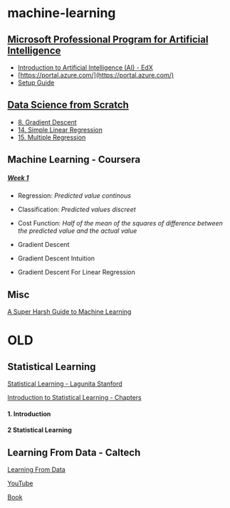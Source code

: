 # machine-learning

## [Microsoft Professional Program for Artificial Intelligence](https://academy.microsoft.com/en-us/tracks/artificial-intelligence)

- [Introduction to Artificial Intelligence (AI) - EdX](https://courses.edx.org/courses/course-v1:Microsoft+DAT263x+2T2018/course/)
- [https://portal.azure.com/](https://portal.azure.com/)
- [Setup Guide](file:///Users/rabin.joshi/Downloads/DAT263x-Setup.pdf)


## [Data Science from Scratch](https://www.safaribooksonline.com/library/view/data-science-from/9781491901410/)

- [8. Gradient Descent](https://www.safaribooksonline.com/library/view/data-science-from/9781491901410/ch08.html)
- [14. Simple Linear Regression](https://www.safaribooksonline.com/library/view/data-science-from/9781491901410/ch14.html)
- [15. Multiple Regression](https://www.safaribooksonline.com/library/view/data-science-from/9781491901410/ch15.html)


## Machine Learning - Coursera 

##### [Week 1](https://www.coursera.org/learn/machine-learning/home/week/1)

- Regression: _Predicted value continous_
- Classification: _Predicted values discreet_ 
- Cost Function: _Half of the mean of the squares of difference between the predicted value and the actual value_

- Gradient Descent

- Gradient Descent Intuition

- Gradient Descent For Linear Regression

## Misc

[A Super Harsh Guide to Machine Learning](https://www.reddit.com/r/MachineLearning/comments/5z8110/d_a_super_harsh_guide_to_machine_learning/)


# OLD 

## Statistical Learning 

[Statistical Learning - Lagunita Stanford](https://lagunita.stanford.edu/courses/HumanitiesSciences/StatLearning/Winter2016/about)

[Introduction to Statistical Learning - Chapters](https://github.com/mobilege/data-science/blob/master/islr-chapters.md)

#### 1. Introduction

#### 2 Statistical Learning

## Learning From Data - Caltech 

[Learning From Data](http://work.caltech.edu/telecourse.html)

[YouTube](https://www.youtube.com/playlist?list=PLD63A284B7615313A)

[Book](https://www.amazon.com/Learning-Data-Yaser-S-Abu-Mostafa/dp/1600490069/ref=cm_cr_arp_d_product_top?ie=UTF8)



